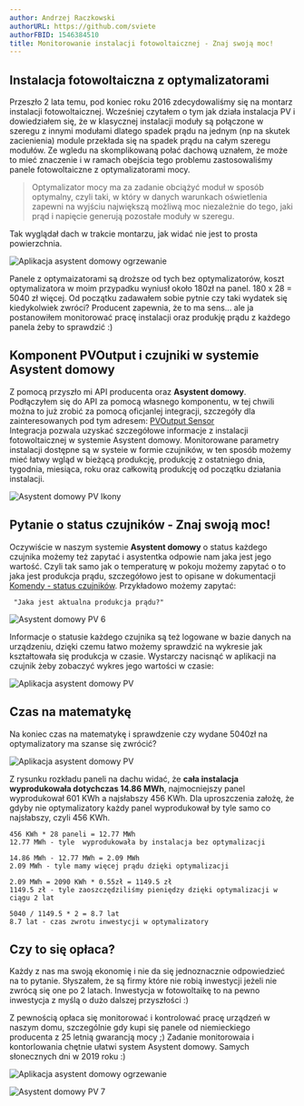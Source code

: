 ```yaml
---
author: Andrzej Raczkowski
authorURL: https://github.com/sviete
authorFBID: 1546384510
title: Monitorowanie instalacji fotowoltaicznej - Znaj swoją moc!
---
```


## Instalacja fotowoltaiczna z optymalizatorami


Przeszło 2 lata temu, pod koniec roku 2016 zdecydowaliśmy się na montarz instalacji fotowoltaicznej. Wcześniej czytałem o tym jak działa instalacja PV i dowiedziałem się, że w klasycznej instalacji moduły są połączone w szeregu z innymi modułami dlatego spadek prądu na jednym (np na skutek zacienienia) module przekłada się na spadek prądu na całym szeregu modułów. Ze wgledu na skomplikowaną połać dachową uznałem, że może to mieć znaczenie i w ramach obejścia tego problemu zastosowaliśmy panele fotowoltaiczne z optymalizatorami mocy.

> Optymalizator mocy ma za zadanie obciążyć moduł w sposób optymalny, czyli taki, w który w danych warunkach oświetlenia zapewni na wyjściu największą możliwą moc niezależnie do tego, jaki prąd i napięcie generują pozostałe moduły w szeregu.

Tak wyglądał dach w trakcie montarzu, jak widać nie jest to prosta powierzchnia.


![Aplikacja asystent domowy ogrzewanie](/AIS-docs/img/en/blog/201901/pv2.jpg)

Panele z optymaizatorami są droższe od tych bez optymalizatorów, koszt optymalizatora w moim przypadku wyniusł około 180zł na panel. 180 x 28 = 5040 zł więcej. Od początku zadawałem sobie pytnie czy taki wydatek się kiedykolwiek zwróci? Producent zapewnia, że to ma sens... ale ja postanowiłem monitorować pracę instalacji oraz produkję prądu z każdego panela żeby to sprawdzić :)

## Komponent PVOutput i czujniki w systemie Asystent domowy

Z pomocą przyszło mi API producenta oraz **Asystent domowy**. Podłączyłem się do API za pomocą własnego komponentu, w tej chwili można to już zrobić za pomocą oficjanlej integracji, szczegóły dla zainteresowanych pod tym adresem: <a href="https://www.home-assistant.io/components/sensor.pvoutput/" target="_blank">PVOutput Sensor</a>  
Integracja pozwala uzyskać szczegółowe informacje z instalacji fotowoltaicznej w systemie Asystent domowy. Monitorowane parametry instalacji dostępne są w systeie w formie czujników, w ten sposób możemy mieć łatwy wgląd w bieżącą produkcję, produkcję z ostatniego dnia, tygodnia, miesiąca, roku oraz całkowitą produkcję od początku działania instalacji.


![Asystent domowy PV Ikony](/AIS-docs/img/en/blog/201901/pv_icons.png)


## Pytanie o status czujników - Znaj swoją moc!

Oczywiście w naszym systemie **Asystent domowy** o status każdego czujnika możemy też zapytać i asystentka odpowie nam jaka jest jego wartość. Czyli tak samo jak o temperaturę w pokoju możemy zapytać o to jaka jest produkcja prądu, szczegółowo jest to opisane w dokumentacji [Komendy - status czujników](/AIS-docs/docs/en/ais_app_assistent_commands.html#status-czujnikow). Przykładowo możemy zapytać:


```text
 "Jaka jest aktualna produkcja prądu?"
 ```

 ![Asystent domowy PV 6](/AIS-docs/img/en/blog/201901/pv6.png)


Informacje o statusie każdego czujnika są też logowane w bazie danych na urządzeniu, dzięki czemu łatwo możemy sprawdzić na wykresie jak kształtowała się produkcja w czasie. Wystarczy nacisnąć w aplikacji na czujnik żeby zobaczyć wykres jego wartości w czasie:

![Aplikacja asystent domowy PV](/AIS-docs/img/en/blog/201901/pv8.png)



## Czas na matematykę
Na koniec czas na matematykę i sprawdzenie czy wydane 5040zł na optymalizatory ma szanse się zwrócić?


![Aplikacja asystent domowy PV](/AIS-docs/img/en/blog/201901/pv4.png)

Z rysunku rozkładu paneli na dachu widać, że **cała instalacja wyprodukowała dotychczas 14.86 MWh**, najmocniejszy panel wyprodukował 601 KWh a najsłabszy 456 KWh.
Dla uproszczenia założę, że gdyby nie optymalizatory każdy panel wyprodukował by tyle samo co najsłabszy, czyli 456 KWh.

```text
456 KWh * 28 paneli = 12.77 MWh
12.77 MWh - tyle  wyprodukowała by instalacja bez optymalizacji

14.86 MWh - 12.77 MWh = 2.09 MWh
2.09 MWh - tyle mamy więcej prądu dzięki optymalizacji

2.09 MWh = 2090 KWh * 0.55zł = 1149.5 zł
1149.5 zł - tyle zaoszczędziliśmy pieniędzy dzięki optymalizacji w ciągu 2 lat

5040 / 1149.5 * 2 = 8.7 lat
8.7 lat - czas zwrotu inwestycji w optymalizatory
 ```

 ## Czy to się opłaca?
Każdy z nas ma swoją ekonomię i nie da się jednoznacznie odpowiedzieć na to pytanie. Słyszałem, że są firmy które nie robią inwestycji jeżeli nie zwrócą się one po 2 latach. Inwestycja w fotowoltaikę to na pewno inwestycja z myślą o dużo dalszej przyszłości :)

Z pewnością opłaca się monitorować i kontrolować pracę urządzeń w naszym domu, szczególnie gdy kupi się panele od niemieckiego producenta z 25 letnią gwarancją mocy ;)
Zadanie monitorowaia i kontorlowania chętnie ułatwi system Asystent domowy.
Samych słonecznych dni w 2019 roku :)





![Aplikacja asystent domowy ogrzewanie](/AIS-docs/img/en/blog/201901/pv1.jpg)

![Asystent domowy PV 7](/AIS-docs/img/en/blog/201901/pv7.png)
